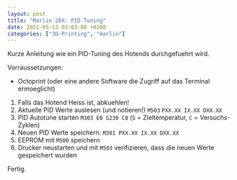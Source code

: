 ```yaml
---
layout: post
title: "Marlin 20X: PID Tuning"
date: 2021-05-13 03:03:00 +0200
categories: ["3D-Printing", "marlin"]
---
```

Kurze Anleitung wie ein PID-Tuning des Hotends durchgefuehrt wird.

Vorraussetzungen:
- Octoprint (oder eine andere Software die Zugriff auf das Terminal ermoeglicht)

1. Falls das Hotend Heiss ist, abkuehlen!
1. Aktuelle PID Werte auslesen (und notieren!) `M503`
   `PXX.XX IX.XX DXX.XX`
1. PID Autotune starten `M303 E0 S230 C8` (`S` = Zieltemperatur, `C` = Versuchs-Zyklen)
1. Neuen PID Werte speichern: `M301 PXX.XX IX.XX DXX.XX`
1. EEPROM mit `M500` speichern
1. Drucker neustarten und mit `M503` verifizieren, dass die neuen Werte gespeichert wurden

Fertig.